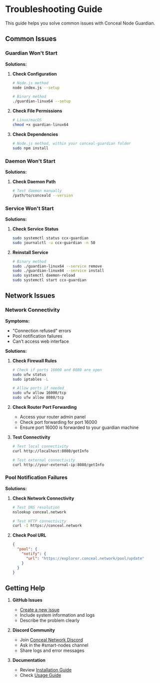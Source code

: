 # Troubleshooting Guide

This guide helps you solve common issues with Conceal Node Guardian.

## Common Issues

### Guardian Won't Start

**Solutions:**
1. **Check Configuration**
   ```bash
   # Node.js method
   node index.js --setup
   
   # Binary method
   ./guardian-linux64 --setup
   ```

2. **Check File Permissions**
   ```bash
   # Linux/macOS
   chmod +x guardian-linux64
   ```

3. **Check Dependencies**
   ```bash
   # Node.js method, within your conceal-guardian folder
   sudo npm install
   ```

### Daemon Won't Start

**Solutions:**
1. **Check Daemon Path**
   ```bash
   # Test daemon manually
   /path/to/conceald --version
   ```


### Service Won't Start

**Solutions:**
1. **Check Service Status**
   ```bash
   sudo systemctl status ccx-guardian
   sudo journalctl -u ccx-guardian -n 50
   ```

2. **Reinstall Service**
   ```bash
   # Binary method
   sudo ./guardian-linux64 --service remove
   sudo ./guardian-linux64 --service install
   sudo systemctl daemon-reload
   sudo systemctl start ccx-guardian
   ```

## Network Issues

### Network Connectivity

**Symptoms:**
- "Connection refused" errors
- Pool notification failures
- Can't access web interface

**Solutions:**
1. **Check Firewall Rules**
   ```bash
   # Check if ports 16000 and 8080 are open
   sudo ufw status
   sudo iptables -L
   
   # Allow ports if needed
   sudo ufw allow 16000/tcp
   sudo ufw allow 8080/tcp
   ```

2. **Check Router Port Forwarding**
   - Access your router admin panel
   - Check port forwarding for port 16000
   - Ensure port 16000 is forwarded to your guardian machine

3. **Test Connectivity**
   ```bash
   # Test local connectivity
   curl http://localhost:8080/getInfo
   
   # Test external connectivity
   curl http://your-external-ip:8080/getInfo
   ```

### Pool Notification Failures

**Solutions:**
1. **Check Network Connectivity**
   ```bash
   # Test DNS resolution
   nslookup conceal.network
   
   # Test HTTP connectivity
   curl -I https://conceal.network
   ```

2. **Check Pool URL**
   ```json
   {
     "pool": {
       "notify": {
         "url": "https://explorer.conceal.network/pool/update"
       }
     }
   }
   ```


## Getting Help


1. **GitHub Issues**
   - [Create a new issue](https://github.com/ConcealNetwork/conceal-guardian/issues/new)
   - Include system information and logs
   - Describe the problem clearly

2. **Discord Community**
   - Join [Conceal Network Discord](https://discord.gg/conceal)
   - Ask in the #smart-nodes channel
   - Share logs and error messages

3. **Documentation**
   - Review [Installation Guide](Installation.md)
   - Check [Usage Guide](Usage.md) 